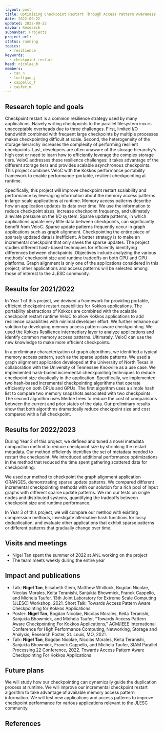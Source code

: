 ```yaml
---
layout: post
title: Optimizing Checkpoint Restart Through Access Pattern Awareness
date: 2022-09-22
updated: 2022-09-22
navbar: Research
subnavbar: Projects
project_url:
status: running
topics:
  - resilience
keywords:
  - checkpoint restart
head: nicolae_b
members:
  - tan_n
  - luettgau_j
  - cappello_f
  - taufer_m
---
```


## Research topic and goals
Checkpoint restart is a common resilience strategy used by many applications. Naively writing checkpoints to the parallel filesystem incurs unacceptable overheads due to three challenges.
First, limited I/O bandwidth combined with frequent large checkpoints by multiple processes makes checkpointing difficult at scale.
Second, the heterogeneity of the storage hierarchy increases the complexity of performing resilient checkpoints.
Last, developers are often unaware of the storage hierarchy's high cost or need to learn how to efficiently leverage the complex storage tiers.
VeloC addresses these resilience challenges: it takes advantage of the different storage tiers and provides scalable asynchronous checkpoints. This project combines VeloC with the Kokkos performance portability framework to enable performance-portable, resilient checkpointing at runtime.

Specifically, this project will improve checkpoint restart scalability and performance by leveraging information about the memory access patterns in large-scale applications at runtime. Memory access patterns describe how an application updates its data over time. We use the information to reduce checkpoint sizes, increase checkpoint frequency, and ultimately alleviate pressure on the I/O system. Sparse update patterns, in which applications update very little data between checkpoints, can significantly benefit from VeloC. Sparse update patterns frequently occur in graph applications such as graph alignment. Checkpointing the entire piece of sparsely updated data is inefficient. A better strategy is to make an incremental checkpoint that only saves the sparse updates. The project studies different hash-based techniques for efficiently identifying differences between checkpoints. Objectives include analyzing the various methods' checkpoint size and runtime tradeoffs on both CPU and GPU platforms. Graph alignment is only one of the applications considered in this project; other applications and access patterns will be selected among those of interest to the JLESC community.

## Results for 2021/2022

In Year 1 of this project, we devised a framework for providing portable, efficient checkpoint restart capabilities for Kokkos applications. The portability abstractions of Kokkos are combined with the scalable checkpoint restart runtime VeloC to allow Kokkos applications to add resilience capabilities with minimal developer effort. We further enhance our solution by developing memory access pattern-aware checkpointing. We used the Kokkos Resilience intermediary layer to analyze applications and identify common memory access patterns. Ultimately, VeloC can use the new knowledge to make more efficient checkpoints.

In a preliminary characterization of graph algorithms, we identified a typical memory access pattern, such as the sparse update patterns. We used a graph alignment application developed at the University of North Texas in collaboration with the University of Tennessee Knoxville as a use case. We implemented hash-based incremental checkpointing techniques to reduce checkpoint size drastically in the application. Specifically, we implemented two hash-based incremental checkpointing algorithms that operate efficiently on both CPUs and GPUs. The first algorithm uses a simple hash list to compare two memory snapshots associated with two checkpoints. The second algorithm uses Merkle trees to reduce the cost of comparisons between the current and prior states of the data. Our preliminary results show that both algorithms dramatically reduce checkpoint size and cost compared with a full checkpoint.

## Results for 2022/2023
During Year 2 of this project, we defined and tuned a novel metadata compaction method to reduce checkpoint size by shrinking the restart metadata. Our method efficiently identifies the set of metadata needed to restart the checkpoint. We introduced additional performance optimizations in the method that reduced the time spent gathering scattered data for checkpointing.

We used our method to checkpoint the graph alignment application ORANGES, demonstrating sparse update patterns. We compared different incremental checkpointing methods with our solution for a rich pool of input graphs with different sparse update patterns. We ran our tests on single nodes and distributed systems, quantifying the tradeoffs between checkpoint size and runtime performance.

In Year 3 of this project, we will compare our method with existing compression methods, investigate alternative hash functions for lossy deduplication, and evaluate other applications that exhibit sparse patterns or different patterns that gradually change over time.

## Visits and meetings
 * Nigel Tan spent the summer of 2022 at ANL working on the project
 * The team meets weekly during the entire year

## Impact and publications
 * Talk: **Nigel Tan**, Elisabeth Giem, Matthew Whitlock, Bogdan Nicolae, Nicolas Morales, Keita Teranishi, Sanjukta Bhowmick, Franck Cappello, and Michela Taufer. 13th Joint Laboratory for Extreme Scale Computing (JLESC) Workshop, 2021. Short Talk: Towards Access Pattern Aware Checkpointing for Kokkos Applications
 * Poster: **Nigel Tan**, Bogdan Nicolae, Nicolas Morales, Keita Teranishi, Sanjukta Bhowmick, and Michela Taufer, “Towards Access Pattern Aware Checkpointing For Kokkos Applications,” ACM/IEEE International Conference for High Performance Computing, Networking, Storage and Analysis, Research Poster, St. Louis, MO, 2021.
 * Talk: **Nigel Tan**, Bogdan Nicolae, Nicolas Morales, Keita Teranishi, Sanjukta Bhowmick, Franck Cappello, and Michela Taufer, SIAM Parallel Processing 22 Conference, 2022. Towards Access Pattern Aware Checkpointing For Kokkos Applications

## Future plans
We will study how our checkpointing can dynamically guide the duplication process at runtime. We will improve our incremental checkpoint restart algorithm to take advantage of available memory access pattern information. We will test new applications and access patterns to improve checkpoint performance for various applications relevant to the JLESC community.

## References

